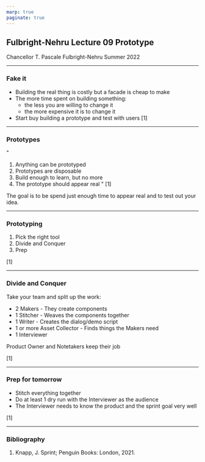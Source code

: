```yaml
---
marp: true
paginate: true
---
```


## Fulbright-Nehru Lecture 09 Prototype

Chancellor T. Pascale
Fulbright-Nehru
Summer 2022

-------------------------------

### Fake it

- Building the real thing is costly but a facade is cheap to make
- The more time spent on building something:
    - the less you are willing to change it
    - the more expensive it is to change it
- Start buy building a prototype and test with users
[1]

-------------------------------

### Prototypes

"
1. Anything can be prototyped
2. Prototypes are disposable
3. Build enough to learn, but no more
4. The prototype should appear real
" [1]

The goal is to be spend just enough time to appear real and to test out your idea.

-------------------------------

### Prototyping

1. Pick the right tool
2. Divide and Conquer
3. Prep

[1]

-------------------------------

### Divide and Conquer

Take your team and split up the work:

- 2 Makers - They create components
- 1 Stitcher - Weaves the components together
- 1 Writer - Creates the dialog/demo script
- 1 or more Asset Collector - Finds things the Makers need
- 1 Interviewer

Product Owner and Notetakers keep their job

[1]

-------------------------------

### Prep for tomorrow

- Stitch everything together
- Do at least 1 dry run with the Interviewer as the audience
- The Interviewer needs to know the product and the sprint goal very well

[1]

-------------------------------

### Bibliography

1. Knapp, J. Sprint; Penguin Books: London, 2021.